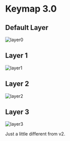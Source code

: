 # Keymap 3.0
## Default Layer
![layer0][pic0]

## Layer 1
![layer1][pic1]

## Layer 2
![layer2][pic2]

## Layer 3
![layer3][pic3]

Just a little different from v2.

[pic0]: https://github.com/dallas145/MyOwnNotes/blob/main/source/keymap%203.0/keymap3-0.png?raw=true
[pic1]: https://github.com/dallas145/MyOwnNotes/blob/main/source/keymap%203.0/keymap3-1.png?raw=true
[pic2]: https://github.com/dallas145/MyOwnNotes/blob/main/source/keymap%203.0/keymap3-2.png?raw=true
[pic3]: https://github.com/dallas145/MyOwnNotes/blob/main/source/keymap%203.0/keymap3-3.png?raw=true
